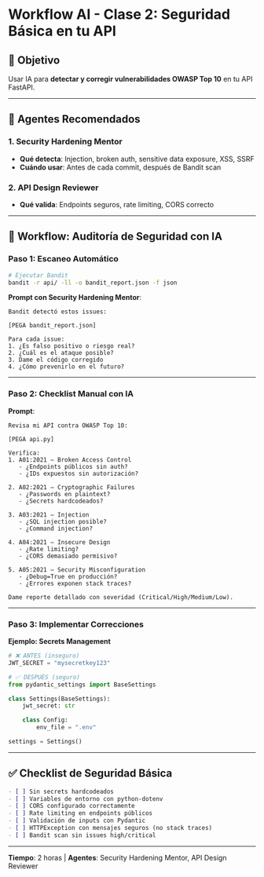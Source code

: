 # Workflow AI - Clase 2: Seguridad Básica en tu API

## 🎯 Objetivo

Usar IA para **detectar y corregir vulnerabilidades OWASP Top 10** en tu API FastAPI.

---

## 🤖 Agentes Recomendados

### 1. Security Hardening Mentor
- **Qué detecta**: Injection, broken auth, sensitive data exposure, XSS, SSRF
- **Cuándo usar**: Antes de cada commit, después de Bandit scan

### 2. API Design Reviewer
- **Qué valida**: Endpoints seguros, rate limiting, CORS correcto

---

## 🚀 Workflow: Auditoría de Seguridad con IA

### Paso 1: Escaneo Automático

```bash
# Ejecutar Bandit
bandit -r api/ -ll -o bandit_report.json -f json
```

**Prompt con Security Hardening Mentor**:
```
Bandit detectó estos issues:

[PEGA bandit_report.json]

Para cada issue:
1. ¿Es falso positivo o riesgo real?
2. ¿Cuál es el ataque posible?
3. Dame el código corregido
4. ¿Cómo prevenirlo en el futuro?
```

---

### Paso 2: Checklist Manual con IA

**Prompt**:
```
Revisa mi API contra OWASP Top 10:

[PEGA api.py]

Verifica:
1. A01:2021 – Broken Access Control
   - ¿Endpoints públicos sin auth?
   - ¿IDs expuestos sin autorización?

2. A02:2021 – Cryptographic Failures
   - ¿Passwords en plaintext?
   - ¿Secrets hardcodeados?

3. A03:2021 – Injection
   - ¿SQL injection posible?
   - ¿Command injection?

4. A04:2021 – Insecure Design
   - ¿Rate limiting?
   - ¿CORS demasiado permisivo?

5. A05:2021 – Security Misconfiguration
   - ¿Debug=True en producción?
   - ¿Errores exponen stack traces?

Dame reporte detallado con severidad (Critical/High/Medium/Low).
```

---

### Paso 3: Implementar Correcciones

**Ejemplo: Secrets Management**

```python
# ❌ ANTES (inseguro)
JWT_SECRET = "mysecretkey123"

# ✅ DESPUÉS (seguro)
from pydantic_settings import BaseSettings

class Settings(BaseSettings):
    jwt_secret: str

    class Config:
        env_file = ".env"

settings = Settings()
```

---

## ✅ Checklist de Seguridad Básica

```markdown
- [ ] Sin secrets hardcodeados
- [ ] Variables de entorno con python-dotenv
- [ ] CORS configurado correctamente
- [ ] Rate limiting en endpoints públicos
- [ ] Validación de inputs con Pydantic
- [ ] HTTPException con mensajes seguros (no stack traces)
- [ ] Bandit scan sin issues high/critical
```

---

**Tiempo**: 2 horas | **Agentes**: Security Hardening Mentor, API Design Reviewer
